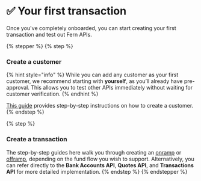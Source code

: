 # ✅ Your first transaction

Once you've completely onboarded, you can start creating your first transaction and test out Fern APIs.&#x20;

{% stepper %}
{% step %}
### Create a customer

{% hint style="info" %}
While you can add any customer as your first customer, we recommend starting with **yourself**, as you’ll already have pre-approval. This allows you to test other APIs immediately without waiting for customer verification.&#x20;
{% endhint %}

[This guide](../guides/create-a-customer/) provides step-by-step instructions on how to create a customer.
{% endstep %}

{% step %}
### Create a transaction&#x20;

The step-by-step guides here walk you through creating an [onramp](../guides/first-party-onramps.md) or [offramp](../guides/first-party-offramps.md), depending on the fund flow you wish to support. Alternatively, you can refer directly to the **Bank Accounts API**, **Quotes API**, and **Transactions API** for more detailed implementation.
{% endstep %}
{% endstepper %}
